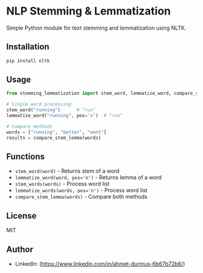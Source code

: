 # NLP Stemming & Lemmatization

Simple Python module for text stemming and lemmatization using NLTK.

## Installation

```bash
pip install nltk
```

## Usage

```python
from stemming_lemmatization import stem_word, lemmatize_word, compare_stem_lemma

# Single word processing
stem_word("running")      # "run"
lemmatize_word("running", pos='v')  # "run"

# Compare methods
words = ["running", "better", "went"]
results = compare_stem_lemma(words)
```

## Functions

- `stem_word(word)` - Returns stem of a word
- `lemmatize_word(word, pos='n')` - Returns lemma of a word
- `stem_words(words)` - Process word list
- `lemmatize_words(words, pos='n')` - Process word list
- `compare_stem_lemma(words)` - Compare both methods

## License

MIT

## Author
- LinkedIn: (https://www.linkedin.com/in/ahmet-durmus-6b67b72b6/)